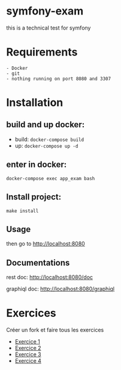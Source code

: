 # symfony-exam

this is a technical test for symfony

# Requirements
    - Docker
    - git
    - nothing running on port 8080 and 3307
# Installation

## build and up docker: 
- build: `docker-compose build`
- up: `docker-compose up -d`
  
## enter in docker:

`docker-compose exec app_exam bash`

## Install project:

`make install`

## Usage

then go to [http://localhost:8080](http://localhost:8080)

## Documentations

rest doc: [http://localhost:8080/doc](http://localhost:8080/doc)

graphiql doc: [http://localhost:8080/graphiql](http://localhost:8080/graphiql)

# Exercices

Créer un fork et faire tous les exercices 

 - [Exercice 1](exercices/exo-1.md)
 - [Exercice 2](exercices/exo-2.md)
 - [Exercice 3](exercices/exo-3.md)
 - [Exercice 4](exercices/exo-4.md)